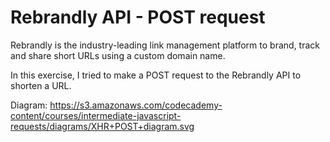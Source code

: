 # Rebrandly API - POST request

Rebrandly is the industry-leading link management platform to brand, track and share short URLs using a custom domain name.

In this exercise, I tried to make a POST request to the Rebrandly API to shorten a URL.



Diagram: https://s3.amazonaws.com/codecademy-content/courses/intermediate-javascript-requests/diagrams/XHR+POST+diagram.svg